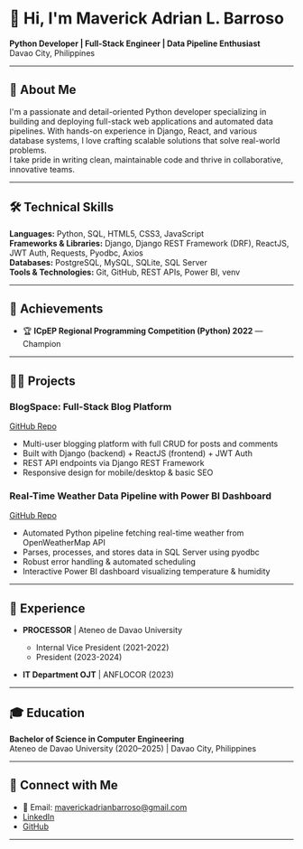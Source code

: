 # 👋 Hi, I'm Maverick Adrian L. Barroso

**Python Developer | Full-Stack Engineer | Data Pipeline Enthusiast**  
Davao City, Philippines

---

## 🚀 About Me

I'm a passionate and detail-oriented Python developer specializing in building and deploying full-stack web applications and automated data pipelines. With hands-on experience in Django, React, and various database systems, I love crafting scalable solutions that solve real-world problems.  
I take pride in writing clean, maintainable code and thrive in collaborative, innovative teams.

---

## 🛠️ Technical Skills

**Languages:** Python, SQL, HTML5, CSS3, JavaScript  
**Frameworks & Libraries:** Django, Django REST Framework (DRF), ReactJS, JWT Auth, Requests, Pyodbc, Axios  
**Databases:** PostgreSQL, MySQL, SQLite, SQL Server  
**Tools & Technologies:** Git, GitHub, REST APIs, Power BI, venv

---

## 🌟 Achievements

- 🏆 **ICpEP Regional Programming Competition (Python) 2022** — Champion

---

## 👨‍💻 Projects

### BlogSpace: Full-Stack Blog Platform
[GitHub Repo]([https://github.com/juandc/blog-platform](https://github.com/aDistraction16/Full-Stack-Blog-BlogSpace-))
- Multi-user blogging platform with full CRUD for posts and comments
- Built with Django (backend) + ReactJS (frontend) + JWT Auth
- REST API endpoints via Django REST Framework
- Responsive design for mobile/desktop & basic SEO

### Real-Time Weather Data Pipeline with Power BI Dashboard  
[GitHub Repo](https://github.com/](https://github.com/aDistraction16/Real-Time-Weather-Data-Pipeline-with-Power-BI-Dashboard))
- Automated Python pipeline fetching real-time weather from OpenWeatherMap API
- Parses, processes, and stores data in SQL Server using pyodbc
- Robust error handling & automated scheduling
- Interactive Power BI dashboard visualizing temperature & humidity

---

## 💼 Experience

- **PROCESSOR** | Ateneo de Davao University  
  - Internal Vice President (2021-2022)  
  - President (2023-2024)

- **IT Department OJT** | ANFLOCOR (2023)

---

## 🎓 Education

**Bachelor of Science in Computer Engineering**  
Ateneo de Davao University (2020–2025) | Davao City, Philippines

---

## 🤝 Connect with Me

- 📧 Email: maverickadrianbarroso@gmail.com
- [LinkedIn](https://linkedin.com/in/) <!-- Add your LinkedIn username -->
- [GitHub](https://github.com/aDistraction16)

---

